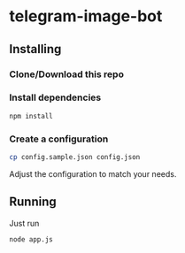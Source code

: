 # telegram-image-bot

## Installing
### Clone/Download this repo

### Install dependencies
```bash
npm install
```
### Create a configuration
```bash
cp config.sample.json config.json
```
Adjust the configuration to match your needs.

## Running
Just run
```
node app.js
```
